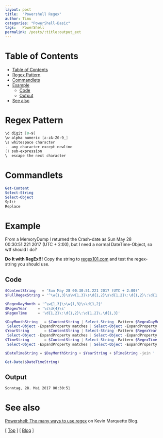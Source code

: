 ```yaml
---
layout: post
title:  "Powershell Regex"
author: Tinu
categories: "PowerShell-Basic"
tags:   PowerShell
permalink: /posts/:title:output_ext
---
```


# Table of Contents

- [Table of Contents](#table-of-contents)
- [Regex Pattern](#regex-pattern)
- [Commandlets](#commandlets)
- [Example](#example)
  - [Code](#code)
  - [Output](#output)
- [See also](#see-also)

# Regex Pattern

````powershell
\d digit [0-9]
\w alpha numeric [a-zA-Z0-9_]
\s whitespace character
.  any character except newline
() sub-expression
\  escape the next character
````

# Commandlets

````powershell
Get-Content
Select-String
Select-Object
Split
Replace
````

# Example

From a MemoryDump I returned the Crash-date as Sun May 28 00:30:51.221 2017 (UTC + 2:00), but I need a normal DateTime-Object, so wtf should I do?  

**Do It with RegEx!!!** Copy the string to [regex101.com](https://regex101.com/) and test the regex-string you should use.

## Code

````powershell
$ContentString   = 'Sun May 28 00:30:51.221 2017 (UTC + 2:00)'
$FullRegexString = '^\w{1,3}\s\w{1,3}\s\d{1,2}\s\d{1,2}\:\d{1,2}\:\d{1,2}\.\d{1,3}\s\d{4}'

$RegexDayMonth = '^\w{1,3}\s\w{1,3}\s\d{1,2}'
$RegexYear     = '\s\d{4}\s'
$RegexTime     = '\d{1,2}\:\d{1,2}\:\d{1,2}\.\d{1,3}'

$DayMonthString   = $ContentString | Select-String -Pattern $RegexDayMonth -AllMatches | `
 Select-Object -ExpandProperty matches | Select-Object -ExpandProperty value
$YearString       = $ContentString | Select-String -Pattern $RegexYear     -AllMatches | `
 Select-Object -ExpandProperty matches | Select-Object -ExpandProperty value
$TimeString       = $ContentString | Select-String -Pattern $RegexTime     -AllMatches | `
 Select-Object -ExpandProperty matches | Select-Object -ExpandProperty value

$DateTimeString = $DayMonthString + $YearString + $TimeString -join ' '

Get-Date($DateTimeString)
````

## Output

````text
Sonntag, 28. Mai 2017 00:30:51
````

# See also

[Powershell: The many ways to use regex](https://powershellexplained.com/2017-07-31-Powershell-regex-regular-expression/?utm_source=blog&utm_medium=blog&utm_content=popref) on Kevin Marquette Blog.

[ [Top](#table-of-contents) ] [ [Blog](../categories.html) ]